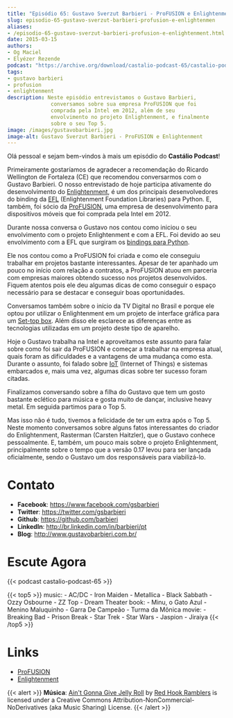 ```yaml
---
title: "Episódio 65: Gustavo Sverzut Barbieri - ProFUSION e Enlightenment"
slug: episodio-65-gustavo-sverzut-barbieri-profusion-e-enlightenmen
aliases:
- /episodio-65-gustavo-sverzut-barbieri-profusion-e-enlightenment.html
date: 2015-03-15
authors:
- Og Maciel
- Elyézer Rezende
podcast: "https://archive.org/download/castalio-podcast-65/castalio-podcast-65.mp3"
tags:
- gustavo barbieri
- profusion
- enlightenment
description: Neste episódio entrevistamos o Gustavo Barbieri,
              conversamos sobre sua empresa ProFUSION que foi
              comprada pela Intel em 2012, além de seu
              envolvimento no projeto Enlightenment, e finalmente
              sobre o seu Top 5.
image: /images/gustavobarbieri.jpg
image-alt: Gustavo Sverzut Barbieri - ProFUSION e Enlightenment
---
```


Olá pessoal e sejam bem-vindos à mais um episódio do **Castálio Podcast**!

Primeiramente gostaríamos de agradecer a recomendação do Ricardo Wellington de
Fortaleza (CE) que recomendou conversarmos com o Gustavo Barbieri. O nosso
entrevistado de hoje participa ativamente do desenvolvimento do
[Enlightenment](http://www.enlightenment.org/), é um dos principais
desenvolvedores do binding da
[EFL](http://www.enlightenment.org/p.php?p=about/efl) (Enlightenment Foundation
Libraries) para Python. E, também, foi sócio da
[ProFUSION](http://profusion.mobi/), uma empresa de desenvolvimento para
dispositivos móveis que foi comprada pela Intel em 2012.

<div class="clearfix"></div>

Durante nossa conversa o Gustavo nos contou como iniciou o seu envolvimento com
o projeto Enlightenment e com a EFL. Foi devido ao seu envolvimento com a EFL
que surgiram os [bindings para
Python](https://pypi.python.org/pypi/python-efl).

Ele nos contou como a ProFUSION foi criada e como ele conseguiu trabalhar em
projetos bastante interessantes. Apesar de ter apanhado um pouco no início com
relação a contratos, a ProFUSION atuou em parceria com empresas maiores obtendo
sucesso nos projetos desenvolvidos. Fiquem atentos pois ele deu algumas dicas
de como conseguir o espaço necessário para se destacar e conseguir boas
oportunidades.

Conversamos também sobre o início da TV Digital no Brasil e porque ele optou
por utilizar o Enlightenment em um projeto de interface gráfica para um
[Set-top box](https://pt.wikipedia.org/wiki/Set-top_box). Além disso ele
esclarece as diferenças entre as tecnologias utilizadas em um projeto deste
tipo de aparelho.

Hoje o Gustavo trabalha na Intel e aproveitamos este assunto para falar sobre
como foi sair da ProFUSION e começar a trabalhar na empresa atual, quais foram
as dificuldades e a vantagens de uma mudança como esta. Durante o assunto, foi
falado sobre [IoT](https://pt.wikipedia.org/wiki/Internet_das_Coisas) (Internet
of Things) e sistemas embarcados e, mais uma vez, algumas dicas sobre ter
sucesso foram citadas.

Finalizamos conversando sobre a filha do Gustavo que tem um gosto bastante
eclético para música e gosta muito de dançar, inclusive heavy metal. Em seguida
partimos para o Top 5.

Mas isso não é tudo, tivemos a felicidade de ter um extra após o Top 5. Neste
momento conversamos sobre alguns fatos interessantes do criador do
Enlightenment, Rasterman (Carsten Haitzler), que o Gustavo conhece
pessoalmente. E, também, um pouco mais sobre o projeto Enlightenment,
principalmente sobre o tempo que a versão 0.17 levou para ser lançada
oficialmente, sendo o Gustavo um dos responsáveis para viabilizá-lo.

# Contato

- **Facebook**: <https://www.facebook.com/gsbarbieri>
- **Twitter**: <https://twitter.com/gsbarbieri>
- **Github**: <https://github.com/barbieri>
- **LinkedIn**: <http://br.linkedin.com/in/barbieri/pt>
- **Blog**: <http://www.gustavobarbieri.com.br/>

# Escute Agora

{{< podcast castalio-podcast-65 >}}

{{< top5 >}}
music:
    - AC/DC
    - Iron Maiden
    - Metallica
    - Black Sabbath
    - Ozzy Osbourne
    - ZZ Top
    - Dream Theater
book:
    - Minu, o Gato Azul
    - Menino Maluquinho
    - Garra De Campeão
    - Turma da Mônica
movie:
    - Breaking Bad
    - Prison Break
    - Star Trek
    - Star Wars
    - Jaspion
    - Jiraiya
{{< /top5 >}}

# Links

- [ProFUSION](http://profusion.mobi/)
- [Enlightenment](http://www.enlightenment.org/)

{{< alert >}}
**Música**: [Ain\'t Gonna Give Jelly
Roll](http://freemusicarchive.org/music/Red_Hook_Ramblers/Live__WFMU_on_Antique_Phonograph_Music_Program_with_MAC_Feb_8_2011/Red_Hook_Ramblers_-_12_-_Aint_Gonna_Give_Jelly_Roll)
by [Red Hook Ramblers](http://www.redhookramblers.com/) is licensed under a
Creative Commons Attribution-NonCommercial-NoDerivatives (aka Music Sharing)
License.
{{< /alert >}}
